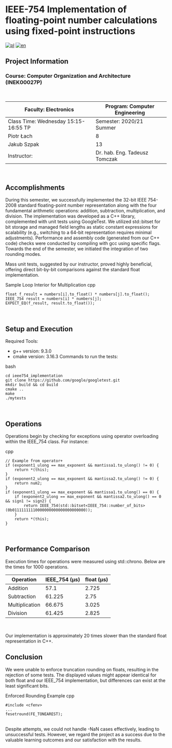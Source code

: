 # IEEE-754 Implementation of floating-point number calculations using fixed-point instructions
[![pl](https://img.shields.io/badge/lang-pl-blue.svg)](https://github.com/jonatasemidio/multilanguage-readme-pattern/blob/master/README.pl.md)
[![en](https://img.shields.io/badge/lang-en-green.svg)](https://github.com/jonatasemidio/multilanguage-readme-pattern/blob/master/README.md)

## Project Information
### Course: Computer Organization and Architecture (INEK00027P)

<br>

| Faculty: Electronics             | Program: Computer Engineering |
| ------------------------------------- | -------------------------------- |
| Class Time: Wednesday 15:15-16:55 TP | Semester: 2020/21 Summer         |
| Piotr Łach                         | 8          |
| Jakub Szpak                        | 13      |
| Instructor:                           | Dr. hab. Eng. Tadeusz Tomczak     |

<br>

## Accomplishments
During this semester, we successfully implemented the 32-bit IEEE 754-2008 standard floating-point number representation along with the four fundamental arithmetic operations: addition, subtraction, multiplication, and division. The implementation was developed as a C++ library, complemented with unit tests using GoogleTest. We utilized std::bitset for bit storage and managed field lengths as static constant expressions for scalability (e.g., switching to a 64-bit representation requires minimal adjustments). Performance and assembly code (generated from our C++ code) checks were conducted by compiling with gcc using specific flags. Towards the end of the semester, we initiated the integration of two rounding modes.

Mass unit tests, suggested by our instructor, proved highly beneficial, offering direct bit-by-bit comparisons against the standard float implementation.

Sample Loop Interior for Multiplication
cpp
```
float f_result = numbers[i].to_float() * numbers[j].to_float();
IEEE_754 result = numbers[i] * numbers[j];
EXPECT_EQ(f_result, result.to_float());
```
<br>

## Setup and Execution
Required Tools:
- g++ version: 9.3.0
- cmake version: 3.16.3
Commands to run the tests:

bash
```
cd ieee754_implementation
git clone https://github.com/google/googletest.git
mkdir build && cd build
cmake ..
make
./mytests
```
<br>

## Operations
Operations begin by checking for exceptions using operator overloading within the IEEE_754 class. For instance:

cpp
```
// Example from operator+
if (exponent1_ulong == max_exponent && mantissa1.to_ulong() != 0) {
    return *(this);
}
if (exponent2_ulong == max_exponent && mantissa2.to_ulong() != 0) {
    return num2;
}
if (exponent1_ulong == max_exponent && mantissa1.to_ulong() == 0) {
    if (exponent2_ulong == max_exponent && mantissa2.to_ulong() == 0 && sign1 != sign2) {
        return IEEE_754(std::bitset<IEEE_754::number_of_bits>(0b01111111110000000000000000000000));
    }
    return *(this);
}
```

<br>

## Performance Comparison
Execution times for operations were measured using std::chrono. Below are the times for 1000 operations.

| Operation      | IEEE_754 (µs) | float (µs) |
|----------------|---------------|------------|
| Addition       | 57.1          | 2.725      |
| Subtraction    | 61.225        | 2.75       |
| Multiplication | 66.675        | 3.025      |
| Division       | 61.425        | 2.825      |

<br>

Our implementation is approximately 20 times slower than the standard float representation in C++.

## Conclusion
We were unable to enforce truncation rounding on floats, resulting in the rejection of some tests. The displayed values might appear identical for both float and our IEEE_754 implementation, but differences can exist at the least significant bits.

Enforced Rounding Example
cpp
```
#include <cfenv>
...
fesetround(FE_TONEAREST);
```

<br>
Despite attempts, we could not handle -NaN cases effectively, leading to unsuccessful tests. However, we regard the project as a success due to the valuable learning outcomes and our satisfaction with the results.